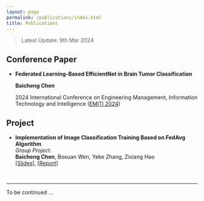```yaml
---
layout: page
permalink: /publications/index.html
title: Publications
---
```


> Latest Update: 9th Mar 2024

## Conference Paper

- **Federated Learning-Based EfficientNet in Brain Tumor Classification**<br>

  **Baicheng Chen**

  2024 International Conference on Engineering Management, Information Technology and Intelligence ([EMITI 2024](https://www.ic-emiti.com/))

## Project

- **Implementation of Image Classification Training Based on FedAvg Algorithm**<br>*Group Project.*<br>**Baicheng Chen**, Boxuan Wen, Yeke Zhang, Zixiang Hao<br>[[Slides](https://baichengdanny.github.io/mypaper/project/Final_PPT.pdf)], [[Report](https://baichengdanny.github.io/mypaper/project/Final_report.pdf)]<br>

<br>

------

To be continued ...

